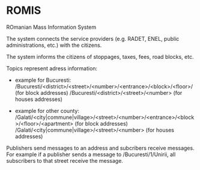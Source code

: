 # ROMIS
ROmanian Mass Information System

The system connects the service providers (e.g. RADET, ENEL, public administrations, etc.) with the citizens.

The system informs the citizens of stoppages, taxes, fees, road blocks, etc.

Topics represent adress information:

- example for Bucuresti:
/Bucuresti\/\<district\>\/\<street\>\/\<number\>\/\<entrance\>\/\<block\>\/\<floor\>\/<apartment> (for block addresses)
/Bucuresti\/\<district\>\/\<street\>\/\<number\> (for houses addresses)

- example for other county:
/Galati\/<city\|commune\|village\>\/\<street\>\/\<number\>\/\<entrance\>\/\<block\>\/\<floor\>\/\<apartment\> (for block addresses)
/Galati\/\<city\|commune\|village\>\/\<street\>\/\<number\> (for houses addresses)

Publishers send messages to an address and subcribers receive messages. For example if a publisher sends a message to \/Bucuresti\/1\/Unirii, all subscribers to that street receive the message.
